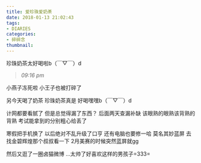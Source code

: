 ```yaml
---
title: 爱珍珠爱奶茶
date: 2018-01-13 21:02:43
tags:
- DIARIES
categories: 
- 碎碎念
thumbnail:
---
```

珍珠奶茶太好喝啦b（￣▽￣）d　
<!--more-->

>*09:16 pm*

小燕子冻死啦
小王子也被打碎了

另今天喝了奶茶
珍珠奶茶真是
好喝嘿嘿b（￣▽￣）d　

计网都要看腻了
但是总觉得漏了东西？
后面两天查漏补缺
该眼熟的眼熟该背熟的背熟
考试能拿到的分别粗心给丢了

寒假把手机换了
以后绝对不乱升级了口亨
还有电脑也要修一哈
莫名其妙蓝屏
去找金碧辉煌那个叔叔看一下
2月美赛的时候突然蓝屏就gg

然后又逛了一圈卤猫微博
...太帅了好喜欢这样的男孩子=333=